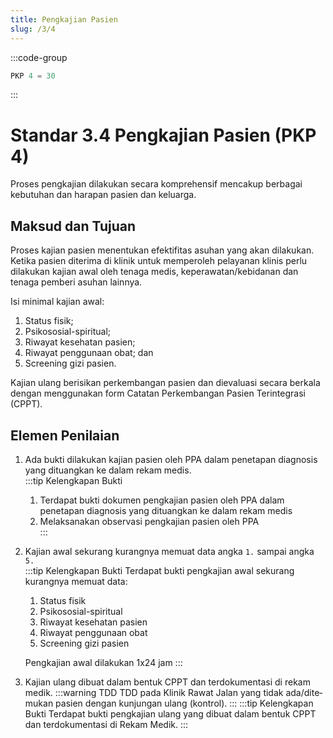 ```yaml
---
title: Pengkajian Pasien
slug: /3/4
---
```

:::code-group

``` js [Nilai]
PKP 4 = 30

```
:::
# Standar 3.4 Pengkajian Pasien (PKP 4) 
Proses pengkajian dilakukan secara komprehensif mencakup berbagai kebutuhan dan harapan pasien dan keluarga. 
## Maksud dan Tujuan 
Proses kajian pasien menentukan efektifitas asuhan yang akan dilakukan. Ketika pasien diterima di klinik untuk memperoleh pelayanan klinis perlu dilakukan kajian awal oleh tenaga medis, keperawatan/kebidanan dan tenaga pemberi asuhan lainnya.   

Isi minimal kajian awal: 
1. Status fisik; 
2. Psikososial-spiritual;  
3. Riwayat kesehatan pasien; 
4. Riwayat penggunaan obat; dan 
5. Screening gizi pasien. 

Kajian ulang berisikan perkembangan pasien dan dievaluasi secara berkala dengan menggunakan form Catatan 
Perkembangan Pasien Terintegrasi (CPPT).   

## Elemen Penilaian 
1. Ada bukti dilakukan kajian pasien oleh PPA dalam penetapan diagnosis yang dituangkan ke dalam rekam medis.  
   :::tip Kelengkapan Bukti
   1. Terdapat bukti dokumen pengkajian pasien oleh PPA dalam penetapan diagnosis yang dituangkan ke dalam rekam medis 
   2. Melaksanakan observasi pengkajian pasien oleh PPA  
   ::: 
2. Kajian awal sekurang kurangnya memuat data angka `1.` sampai angka `5.`  
   :::tip Kelengkapan Bukti
   Terdapat bukti pengkajian awal sekurang kurangnya memuat data: 
   1. Status fisik 
   2. Psikososial-spiritual 
   3. Riwayat kesehatan pasien 
   4. Riwayat penggunaan obat 
   5. Screening gizi pasien 
   
   Pengkajian awal dilakukan 1x24 jam 
   ::: 
1. Kajian ulang dibuat dalam bentuk CPPT dan terdokumentasi di rekam medik. 
   :::warning TDD
   TDD pa­da Kli­nik Ra­wat Jal­an yang ti­dak ada/di­te­muk­an pa­si­en de­ngan kun­jung­an ulang (kon­trol).
   :::
   :::tip Kelengkapan Bukti
   Terdapat bukti pengkajian ulang yang dibuat dalam bentuk CPPT dan terdokumentasi di Rekam Medik. 
   ::: 
